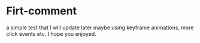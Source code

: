 
# Firt-comment #

a simple test that I will update later maybe using keyframe animations, more click events etc. I hope you enjoyed.